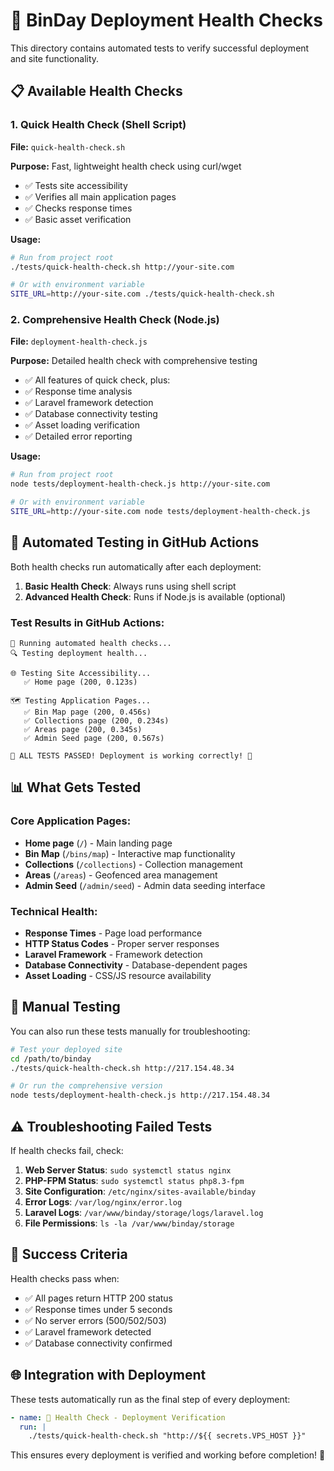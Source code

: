 # 🧪 BinDay Deployment Health Checks

This directory contains automated tests to verify successful deployment and site functionality.

## 📋 Available Health Checks

### **1. Quick Health Check (Shell Script)**
**File:** `quick-health-check.sh`

**Purpose:** Fast, lightweight health check using curl/wget
- ✅ Tests site accessibility
- ✅ Verifies all main application pages
- ✅ Checks response times
- ✅ Basic asset verification

**Usage:**
```bash
# Run from project root
./tests/quick-health-check.sh http://your-site.com

# Or with environment variable
SITE_URL=http://your-site.com ./tests/quick-health-check.sh
```

### **2. Comprehensive Health Check (Node.js)**
**File:** `deployment-health-check.js`

**Purpose:** Detailed health check with comprehensive testing
- ✅ All features of quick check, plus:
- ✅ Response time analysis
- ✅ Laravel framework detection
- ✅ Database connectivity testing
- ✅ Asset loading verification
- ✅ Detailed error reporting

**Usage:**
```bash
# Run from project root
node tests/deployment-health-check.js http://your-site.com

# Or with environment variable
SITE_URL=http://your-site.com node tests/deployment-health-check.js
```

## 🚀 Automated Testing in GitHub Actions

Both health checks run automatically after each deployment:

1. **Basic Health Check**: Always runs using shell script
2. **Advanced Health Check**: Runs if Node.js is available (optional)

### **Test Results in GitHub Actions:**

```
🧪 Running automated health checks...
🔍 Testing deployment health...

🌐 Testing Site Accessibility...
   ✅ Home page (200, 0.123s)

🗺️ Testing Application Pages...
   ✅ Bin Map page (200, 0.456s)
   ✅ Collections page (200, 0.234s)
   ✅ Areas page (200, 0.345s)
   ✅ Admin Seed page (200, 0.567s)

🎉 ALL TESTS PASSED! Deployment is working correctly! 🚀
```

## 📊 What Gets Tested

### **Core Application Pages:**
- **Home page** (`/`) - Main landing page
- **Bin Map** (`/bins/map`) - Interactive map functionality
- **Collections** (`/collections`) - Collection management
- **Areas** (`/areas`) - Geofenced area management
- **Admin Seed** (`/admin/seed`) - Admin data seeding interface

### **Technical Health:**
- **Response Times** - Page load performance
- **HTTP Status Codes** - Proper server responses
- **Laravel Framework** - Framework detection
- **Database Connectivity** - Database-dependent pages
- **Asset Loading** - CSS/JS resource availability

## 🔧 Manual Testing

You can also run these tests manually for troubleshooting:

```bash
# Test your deployed site
cd /path/to/binday
./tests/quick-health-check.sh http://217.154.48.34

# Or run the comprehensive version
node tests/deployment-health-check.js http://217.154.48.34
```

## ⚠️ Troubleshooting Failed Tests

If health checks fail, check:

1. **Web Server Status**: `sudo systemctl status nginx`
2. **PHP-FPM Status**: `sudo systemctl status php8.3-fpm`
3. **Site Configuration**: `/etc/nginx/sites-available/binday`
4. **Error Logs**: `/var/log/nginx/error.log`
5. **Laravel Logs**: `/var/www/binday/storage/logs/laravel.log`
6. **File Permissions**: `ls -la /var/www/binday/storage`

## 🎯 Success Criteria

Health checks pass when:
- ✅ All pages return HTTP 200 status
- ✅ Response times under 5 seconds
- ✅ No server errors (500/502/503)
- ✅ Laravel framework detected
- ✅ Database connectivity confirmed

## 🌐 Integration with Deployment

These tests automatically run as the final step of every deployment:

```yaml
- name: 🧪 Health Check - Deployment Verification
  run: |
    ./tests/quick-health-check.sh "http://${{ secrets.VPS_HOST }}"
```

This ensures every deployment is verified and working before completion! 🚀
